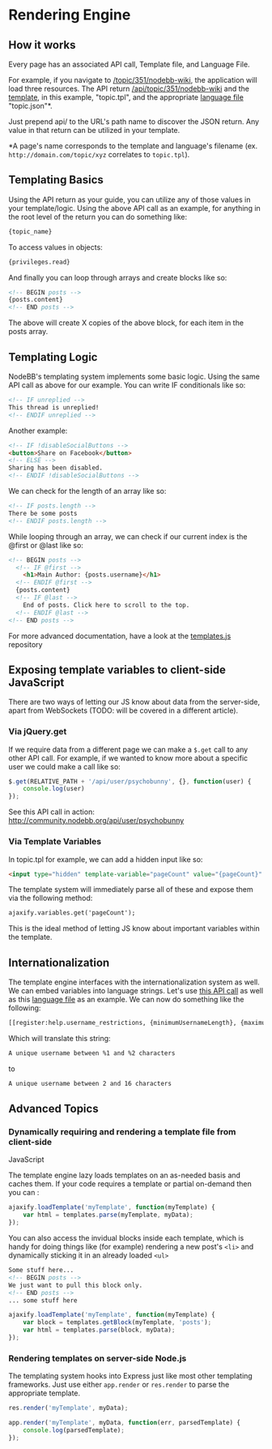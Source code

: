 Rendering Engine
================

How it works
------------

Every page has an associated API call, Template file, and Language File.

For example, if you navigate to
[/topic/351/nodebb-wiki](http://community.nodebb.org/topic/351/nodebb-wiki),
the application will load three resources. The API return
[/api/topic/351/nodebb-wiki](http://community.nodebb.org/api/topic/351/nodebb-wiki)
and the [template](http://community.nodebb.org/templates/topic.tpl), in
this example, "topic.tpl", and the appropriate [language
file](community.nodebb.org/language/en-GB/topic.json) "topic.json"\*.

Just prepend api/ to the URL's path name to discover the JSON return.
Any value in that return can be utilized in your template.

\*A page's name corresponds to the template and language's filename (ex.
`http://domain.com/topic/xyz` correlates to `topic.tpl`).

Templating Basics
-----------------

Using the API return as your guide, you can utilize any of those values
in your template/logic. Using the above API call as an example, for
anything in the root level of the return you can do something like:

``` html
{topic_name}
```

To access values in objects:

``` html
{privileges.read}
```

And finally you can loop through arrays and create blocks like so:

``` html
<!-- BEGIN posts -->
{posts.content}
<!-- END posts -->
```

The above will create X copies of the above block, for each item in the
posts array.

Templating Logic
----------------

NodeBB's templating system implements some basic logic. Using the same
API call as above for our example. You can write IF conditionals like
so:

``` html
<!-- IF unreplied -->
This thread is unreplied!
<!-- ENDIF unreplied -->
```

Another example:

``` html
<!-- IF !disableSocialButtons -->
<button>Share on Facebook</button>
<!-- ELSE -->
Sharing has been disabled.
<!-- ENDIF !disableSocialButtons -->
```

We can check for the length of an array like so:

``` html
<!-- IF posts.length -->
There be some posts
<!-- ENDIF posts.length -->
```

While looping through an array, we can check if our current index is the
@first or @last like so:

``` html
<!-- BEGIN posts -->
  <!-- IF @first -->
    <h1>Main Author: {posts.username}</h1>
  <!-- ENDIF @first -->
  {posts.content}
  <!-- IF @last -->
    End of posts. Click here to scroll to the top.
  <!-- ENDIF @last -->
<!-- END posts -->
```

For more advanced documentation, have a look at the
[templates.js](https://github.com/psychobunny/templates.js) repository

Exposing template variables to client-side JavaScript
-----------------------------------------------------

There are two ways of letting our JS know about data from the
server-side, apart from WebSockets (TODO: will be covered in a different
article).

### Via jQuery.get

If we require data from a different page we can make a `$.get` call to
any other API call. For example, if we wanted to know more about a
specific user we could make a call like so:

``` js
$.get(RELATIVE_PATH + '/api/user/psychobunny', {}, function(user) {
    console.log(user)
});
```

See this API call in action:
<http://community.nodebb.org/api/user/psychobunny>

### Via Template Variables

In topic.tpl for example, we can add a hidden input like so:

``` html
<input type="hidden" template-variable="pageCount" value="{pageCount}" />
```

The template system will immediately parse all of these and expose them
via the following method:

``` html
ajaxify.variables.get('pageCount');
```

This is the ideal method of letting JS know about important variables
within the template.

Internationalization
--------------------

The template engine interfaces with the internationalization system as
well. We can embed variables into language strings. Let's use [this API
call](http://community.nodebb.org/api/register) as well as this
[language
file](http://community.nodebb.org/language/en-GB/register.json) as an
example. We can now do something like the following:

``` html
[[register:help.username_restrictions, {minimumUsernameLength}, {maximumUsernameLength}]]
```

Which will translate this string:

``` html
A unique username between %1 and %2 characters
```

to

``` html
A unique username between 2 and 16 characters
```

Advanced Topics
---------------

### Dynamically requiring and rendering a template file from client-side
JavaScript

The template engine lazy loads templates on an as-needed basis and
caches them. If your code requires a template or partial on-demand then
you can :

``` js
ajaxify.loadTemplate('myTemplate', function(myTemplate) {
    var html = templates.parse(myTemplate, myData);
});
```

You can also access the invidual blocks inside each template, which is
handy for doing things like (for example) rendering a new post's `<li>`
and dynamically sticking it in an already loaded `<ul>`

``` html
Some stuff here...
<!-- BEGIN posts -->
We just want to pull this block only.
<!-- END posts -->
... some stuff here
```

``` js
ajaxify.loadTemplate('myTemplate', function(myTemplate) {
    var block = templates.getBlock(myTemplate, 'posts');
    var html = templates.parse(block, myData);
});
```

### Rendering templates on server-side Node.js

The templating system hooks into Express just like most other templating
frameworks. Just use either `app.render` or `res.render` to parse the
appropriate template.

``` js
res.render('myTemplate', myData);
```

``` js
app.render('myTemplate', myData, function(err, parsedTemplate) {
    console.log(parsedTemplate);
});
```
